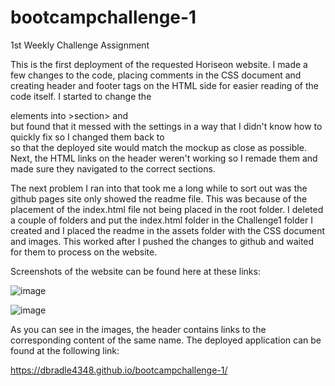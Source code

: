 # bootcampchallenge-1
1st Weekly Challenge Assignment

This is the first deployment of the requested Horiseon website. 
I made a few changes to the code, placing comments in the CSS document and creating header and footer tags on the HTML side for easier reading of the code itself. I started to change the <div> elements into >section> and <article> but found that it messed with the settings in a way that I didn't know how to quickly fix so I changed them back to <div> so that the deployed site would match the mockup as close as possible. Next, the HTML links on the header weren't working so I remade them and made sure they navigated to the correct sections.
  
The next problem I ran into that took me a long while to sort out was the github pages site only showed the readme file. This was because of the placement of the index.html file not being placed in the root folder. I deleted a couple of folders and put the index.html folder in the Challenge1 folder I created and I placed the readme in the assets folder with the CSS document and images. This worked after I pushed the changes to github and waited for them to process on the website. 

Screenshots of the website can be found here at these links:

![image](https://user-images.githubusercontent.com/73002887/97838406-5ebfbf80-1c9d-11eb-904c-75acb773d3d6.png)

![image](https://user-images.githubusercontent.com/73002887/97838390-55ceee00-1c9d-11eb-85ee-c8e89babcdd0.png)

As you can see in the images, the header contains links to the corresponding content of the same name. The deployed application can be found at the following link:

https://dbradle4348.github.io/bootcampchallenge-1/
